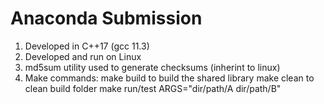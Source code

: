 # Anaconda Submission

1. Developed in C++17 (gcc 11.3)
2. Developed and run on Linux
3. md5sum utility used to generate checksums (inherint to linux)
4. Make commands:
    make build to build the shared library
    make clean to clean build folder
    make run/test ARGS="dir/path/A dir/path/B"
